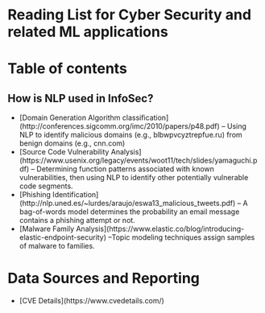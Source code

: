 # Reading List for Cyber Security and related ML applications


# Table of contents

## How is NLP used in InfoSec?
<ul>
<li>[Domain Generation Algorithm classification](http://conferences.sigcomm.org/imc/2010/papers/p48.pdf) – Using NLP to identify malicious domains (e.g., blbwpvcyztrepfue.ru) from benign domains (e.g., cnn.com)</li>
<li>[Source Code Vulnerability Analysis](https://www.usenix.org/legacy/events/woot11/tech/slides/yamaguchi.pdf) – Determining function patterns associated with known vulnerabilities, then using NLP to identify other potentially vulnerable code segments.</li>
<li>[Phishing Identification](http://nlp.uned.es/~lurdes/araujo/eswa13_malicious_tweets.pdf) – A bag-of-words model determines the probability an email message contains a phishing attempt or not.</li>
<li>[Malware Family Analysis](https://www.elastic.co/blog/introducing-elastic-endpoint-security) –Topic modeling techniques assign samples of malware to families.</li>
</ul>


# Data Sources and Reporting

<ul>
<li>[CVE Details](https://www.cvedetails.com/)</li>

</ul>
